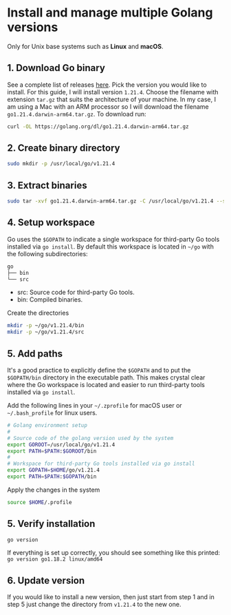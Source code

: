 # Install and manage multiple Golang versions

Only for Unix base systems such as **Linux** and **macOS**.

## 1. Download Go binary

See a complete list of releases [here](https://go.dev/dl/). Pick the version you would like to install. For this guide, I will install version `1.21.4`. Choose the filename with extension `tar.gz` that suits the architecture of your machine. In my case, I am using a Mac with an ARM processor so I will download the filename `go1.21.4.darwin-arm64.tar.gz`. To download run:

```bash
curl -OL https://golang.org/dl/go1.21.4.darwin-arm64.tar.gz
```

## 2. Create binary directory

```bash
sudo mkdir -p /usr/local/go/v1.21.4
```

## 3. Extract binaries

```bash
sudo tar -xvf go1.21.4.darwin-arm64.tar.gz -C /usr/local/go/v1.21.4 --strip-components=1
```

## 4. Setup workspace

Go uses the `$GOPATH`  to indicate a single workspace for third-party Go tools installed via `go install`. By default this workspace is located in `~/go` with the following subdirectories:

```bash
go
├── bin
└── src
```

- src: Source code for third-party Go tools.
- bin: Compiled binaries.

Create the directories

```bash
mkdir -p ~/go/v1.21.4/bin
mkdir -p ~/go/v1.21.4/src
```

## 5. Add paths

It's a good practice to explicitly define the `$GOPATH` and to put the `$GOPATH/bin` directory in the executable path. This makes crystal clear where the Go workspace is located and easier to run third-party tools installed via `go install`.  

Add the following lines in your `~/.zprofile` for macOS user or `~/.bash_profile` for linux users.

``` bash
# Golang environment setup
#
# Source code of the golang version used by the system
export GOROOT=/usr/local/go/v1.21.4
export PATH=$PATH:$GOROOT/bin
#
# Workspace for third-party Go tools installed via go install
export GOPATH=$HOME/go/v1.21.4
export PATH=$PATH:$GOPATH/bin
```

Apply the changes in the system

```bash
source $HOME/.profile
```

## 5. Verify installation

```bash
go version
```

If everything is set up correctly, you should see something like this printed: `go version go1.18.2 linux/amd64`

## 6. Update version

If you would like to install a new version, then just start from step 1 and in step 5 just change the directory from `v1.21.4` to the new one.
